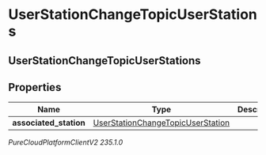 # UserStationChangeTopicUserStations

## UserStationChangeTopicUserStations

## Properties

|Name | Type | Description | Notes|
|------------ | ------------- | ------------- | -------------|
| **associated_station** | [UserStationChangeTopicUserStation](UserStationChangeTopicUserStation) |  | [optional] |



_PureCloudPlatformClientV2 235.1.0_

